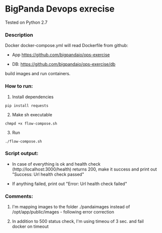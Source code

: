# BigPanda Devops exrecise

Tested on Python 2.7

### Description

Docker docker-compose.yml will read Dockerfile from github: 

* App https://github.com/bigpandaio/ops-exercise

* DB: https://github.com/bigpandaio/ops-exercise/db

build images and run containers.

### How to run:

1. Install dependencies

```
pip install requests
```

2. Make sh executable

```
chmpd +x flow-compose.sh
```

3. Run

```
./flow-compose.sh
```

### Script output:

* In case of everything is ok and health check (http://localhost:3000/health) returns 200, make it success and print out "Success: Url health check passed"

* If anything failed, print out "Error: Url health check failed"

### Comments:

1. I'm mapping images to the folder ./pandaimages instead of /opt/app/public/images - following error correction

2. In addition to 500 status check, I'm using timeou of 3 sec. and fail docker on timeout

